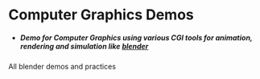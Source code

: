 # Computer Graphics Demos
  * ##### Demo for Computer Graphics using various CGI tools for animation, rendering and simulation like [blender](https://www.blender.org)
All blender demos and practices
